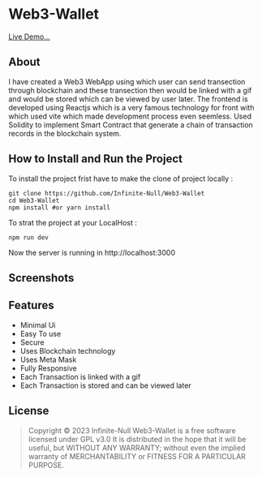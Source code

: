 # Web3-Wallet
[Live Demo...]()

## About

I have created a Web3 WebApp using which user can send transection through blockchain and these transection then would be 
linked with a gif and would be stored which can be viewed by user later. The frontend is developed using Reactjs which is a very
famous technology for front with which used vite which made development process even seemless. Used Solidity to implement Smart 
Contract that generate a chain of transaction records in the blockchain system.

## How to Install and Run the Project

To install the project frist have to make the clone of project locally :

```
git clone https://github.com/Infinite-Null/Web3-Wallet
cd Web3-Wallet
npm install #or yarn install
```

To strat the project at your LocalHost :

```
npm run dev
```

Now the server is running in http://localhost:3000

## Screenshots


## Features
* Minimal Ui
* Easy To use
* Secure
* Uses Blockchain technology
* Uses Meta Mask
* Fully Responsive
* Each Transaction is linked with a gif
* Each Transaction is stored and can be viewed later

## License
>Copyright © 2023 Infinite-Null
>Web3-Wallet is a free software licensed under GPL v3.0
>It is distributed in the hope that it will be useful, but WITHOUT ANY WARRANTY;
>without even the implied warranty of MERCHANTABILITY or FITNESS FOR A PARTICULAR PURPOSE.
